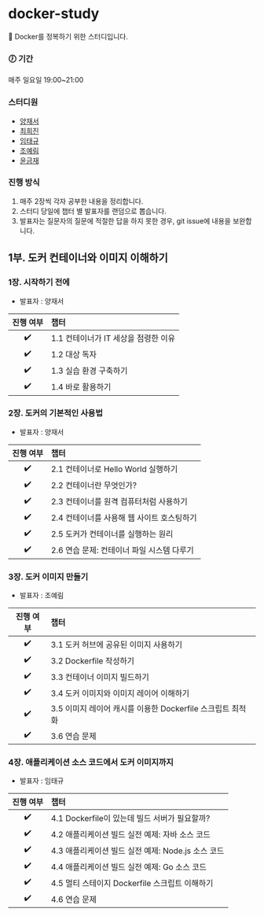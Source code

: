 # docker-study
🐋 Docker를 정복하기 위한 스터디입니다.<br/>

### 🕖 기간
매주 일요일 19:00~21:00

### 스터디원
- [양재서](https://github.com/psychology50)
- [최희진](https://github.com/heejinnn)
- [임태규](https://github.com/TaeKyuIm)
- [조예림](https://github.com/J0YERIM)
- [윤금재](https://github.com/YoonKeumJae)

### 진행 방식
1. 매주 2장씩 각자 공부한 내용을 정리합니다.
2. 스터디 당일에 챕터 별 발표자를 랜덤으로 뽑습니다.
3. 발표자는 질문자의 질문에 적절한 답을 하지 못한 경우, git issue에 내용을 보완합니다.

## 1부. 도커 컨테이너와 이미지 이해하기
### 1장. 시작하기 전에
- 발표자 : 양재서

|진행 여부|챕터|
|:---:|:---|
|✔️| 1.1 컨테이너가 IT 세상을 점령한 이유 |
|✔️| 1.2 대상 독자 |
|✔️| 1.3 실습 환경 구축하기 |
|✔️| 1.4 바로 활용하기 |

### 2장. 도커의 기본적인 사용법
- 발표자 : 양재서

|진행 여부|챕터|
|:---:|:---|
|✔️| 2.1 컨테이너로 Hello World 실행하기 |
|✔️| 2.2 컨테이너란 무엇인가? |
|✔️| 2.3 컨테이너를 원격 컴퓨터처럼 사용하기 |
|✔️| 2.4 컨테이너를 사용해 웹 사이트 호스팅하기 |
|✔️| 2.5 도커가 컨테이너를 실행하는 원리 |
|✔️| 2.6 연습 문제: 컨테이너 파일 시스템 다루기 |

### 3장. 도커 이미지 만들기
- 발표자 : 조예림

|진행 여부|챕터|
|:---:|:---|
|✔️| 3.1 도커 허브에 공유된 이미지 사용하기 |
|✔️| 3.2 Dockerfile 작성하기 |
|✔️| 3.3 컨테이너 이미지 빌드하기 |
|✔️| 3.4 도커 이미지와 이미지 레이어 이해하기 |
|✔️| 3.5 이미지 레이어 캐시를 이용한 Dockerfile 스크립트 최적화 |
|✔️| 3.6 연습 문제 |

### 4장. 애플리케이션 소스 코드에서 도커 이미지까지
- 발표자 : 임태규

|진행 여부|챕터|
|:---:|:---|
|✔️| 4.1 Dockerfile이 있는데 빌드 서버가 필요할까? |
|✔️| 4.2 애플리케이션 빌드 실전 예제: 자바 소스 코드 |
|✔️| 4.3 애플리케이션 빌드 실전 예제: Node.js 소스 코드 |
|✔️| 4.4 애플리케이션 빌드 실전 예제: Go 소스 코드 |
|✔️| 4.5 멀티 스테이지 Dockerfile 스크립트 이해하기 |
|✔️| 4.6 연습 문제 |
